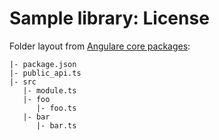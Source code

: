 # Sample library: License

Folder layout from [Angulare core packages](https://github.com/angular/angular/blob/master/packages/core/public_api.ts):

```
|- package.json
|- public_api.ts
|- src
   |- module.ts
   |- foo
      |- foo.ts
   |- bar
      |- bar.ts
```
